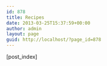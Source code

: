 ```yaml
---
id: 878
title: Recipes
date: 2013-03-25T15:37:59+00:00
author: admin
layout: page
guid: http://localhost/?page_id=878
---
```

[post_index]